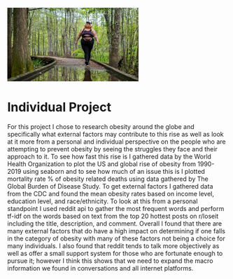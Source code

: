 ![](https://github.com/nathan-fuentes/My_DH/blob/main/header.png)
# Individual Project
For this project I chose to research obesity around the globe and specifically what external factors may contribute to this rise as well as look at it more from a personal and individual perspective on the people who are attempting to prevent obesity by seeing the struggles they face and their approach to it. To see how fast this rise is I gathered data by the World Health Organization to plot the US and global rise of obesity from 1990-2019 using seaborn and to see how much of an issue this is I plotted mortality rate % of obesity related deaths using data gathered by The Global Burden of Disease Study. To get external factors I gathered data from the CDC and found the mean obesity rates based on income level, education level, and race/ethnicity. To look at this from a personal standpoint I used reddit api to gather the most frequent words and perform tf-idf on the words based on text from the top 20 hottest posts on r/loseit including the title, description, and comment. Overall I found that there are many external factors that do have a high impact on determining if one falls in the category of obesity with many of these factors not being a choice for many individuals. I also found that reddit tends to talk more objectively as well as offer a small support system for those who are fortunate enough to pursue it; however I think this shows that we need to expand the macro information we found in conversations and all internet platforms.
